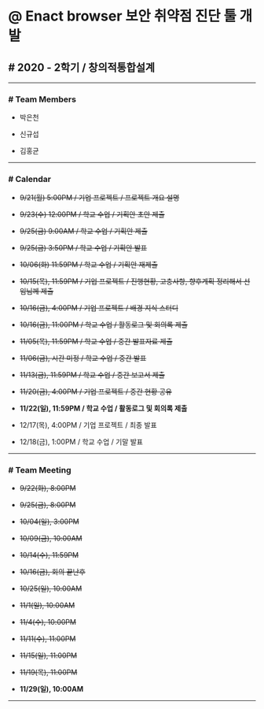 # @ Enact browser 보안 취약점 진단 툴 개발

## # 2020 - 2학기 / 창의적통합설계

---

### # Team Members

* 박은천

* 신규섭

* 김홍균

---

### # Calendar

* ~~9/21(월) 5:00PM / 기업 프로젝트 / 프로젝트 개요 설명~~

* ~~9/23(수) 12:00PM / 학교 수업 / 기획안 초안 제출~~

* ~~9/25(금) 9:00AM / 학교 수업 / 기획안 제출~~

* ~~9/25(금) 3:50PM / 학교 수업 / 기확안 발표~~

* ~~10/06(화) 11:59PM / 학교 수업 / 기획안 재제출~~

* ~~10/15(목), 11:59PM / 기업 프로젝트 / 진행현황, 고충사항, 향후계획 정리해서 선임님께 제출~~

* ~~10/16(금), 4:00PM / 기업 프로젝트 / 배경 지식 스터디~~

* ~~10/16(금), 11:00PM / 학교 수업 / 활동로그 및 회의록 제출~~

* ~~11/05(목), 11:59PM / 학교 수업 / 중간 발표자료 제출~~

* ~~11/06(금), 시간 미정 / 학교 수업 / 중간 발표~~

* ~~11/13(금), 11:59PM / 학교 수업 / 중간 보고서 제출~~

* ~~11/20(금), 4:00PM / 기업 프로젝트 / 중간 현황 공유~~

* __11/22(일), 11:59PM / 학교 수업 / 활동로그 및 회의록 제출__

* 12/17(목), 4:00PM / 기업 프로젝트 / 최종 발표

* 12/18(금), 1:00PM / 학교 수업 / 기말 발표

---

### # Team Meeting

* ~~9/22(화), 8:00PM~~

* ~~9/25(금), 8:00PM~~

* ~~10/04(일), 3:00PM~~

* ~~10/09(금), 10:00AM~~

* ~~10/14(수), 11:59PM~~

* ~~10/16(금), 회의 끝난후~~

* ~~10/25(일), 10:00AM~~

* ~~11/1(일), 10:00AM~~

* ~~11/4(수), 10:00PM~~

* ~~11/11(수), 11:00PM~~

* ~~11/15(일), 11:00PM~~

* ~~11/19(목), 11:00PM~~

* __11/29(일), 10:00AM__

---
